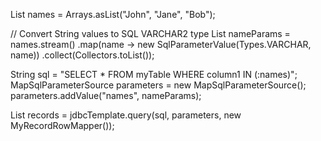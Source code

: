 List<String> names = Arrays.asList("John", "Jane", "Bob");

// Convert String values to SQL VARCHAR2 type
List<Object> nameParams = names.stream()
                                .map(name -> new SqlParameterValue(Types.VARCHAR, name))
                                .collect(Collectors.toList());

String sql = "SELECT * FROM myTable WHERE column1 IN (:names)";
MapSqlParameterSource parameters = new MapSqlParameterSource();
parameters.addValue("names", nameParams);

List<MyRecord> records = jdbcTemplate.query(sql, parameters, new MyRecordRowMapper());
